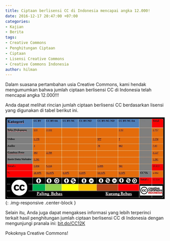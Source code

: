 ```yaml
---
title: Ciptaan berlisensi CC di Indonesia mencapai angka 12.000!
date: 2016-12-17 20:47:00 +07:00
categories:
- Kajian
- Berita
tags:
- Creative Commons
- Penghitungan Ciptaan
- Ciptaan
- Lisensi Creative Commons
- Creative Commons Indonesia
author: hilman
---
```


Dalam suasana pertambahan usia Creative Commons, kami hendak mengumumkan bahwa jumlah ciptaan berlisensi CC di Indonesia telah mencapai angka 12.000!!!

Anda dapat melihat rincian jumlah ciptaan berlisensi CC berdasarkan lisensi yang digunakan di tabel berikut ini.

![15578396_1168348229909337_885894897223667685_n.jpg](/uploads/15578396_1168348229909337_885894897223667685_n.jpg){: .img-responsive .center-block }

Selain itu, Anda juga dapat mengakses informasi yang lebih terperinci terkait hasil penghitungan jumlah ciptaan berlisensi CC di Indonesia dengan mengunjungi pranala ini: [bit.do/CC12K](http://bit.do/CC12K)

Pokoknya Creative Commons!